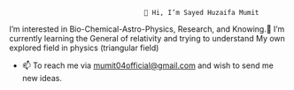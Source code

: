                                       👋 Hi, I’m Sayed Huzaifa Mumit
I’m interested in Bio-Chemical-Astro-Physics, Research, and Knowing.🌱 I’m currently learning the General of relativity and trying to understand My own explored field in physics (triangular field)
- 📫 To reach me via mumit04official@gmail.com and wish to send me new ideas.

<!---
d-hmumit/d-hmumit is a ✨ special ✨ repository because its `README.md` (this file) appears on your GitHub profile.
You can click the Preview link to take a look at your changes.
--->
